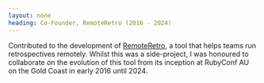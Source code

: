 ```yaml
---
layout: none
heading: Co-Founder, RemoteRetro (2016 - 2024)
---
```


Contributed to the development of
[RemoteRetro](https://remoteretro.io/), a tool that helps teams run
retrospectives remotely. Whilst this was a side-project, I was
honoured to collaborate on the evolution of this tool from its
inception at RubyConf AU on the Gold Coast in early 2016 until 2024.
